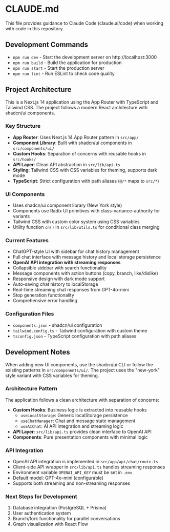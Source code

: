 # CLAUDE.md

This file provides guidance to Claude Code (claude.ai/code) when working with code in this repository.

## Development Commands

- `npm run dev` - Start the development server on http://localhost:3000
- `npm run build` - Build the application for production
- `npm run start` - Start the production server
- `npm run lint` - Run ESLint to check code quality

## Project Architecture

This is a Next.js 14 application using the App Router with TypeScript and Tailwind CSS. The project follows a modern React architecture with shadcn/ui components.

### Key Structure
- **App Router**: Uses Next.js 14 App Router pattern in `src/app/`
- **Component Library**: Built with shadcn/ui components in `src/components/ui/`
- **Custom Hooks**: Separation of concerns with reusable hooks in `src/hooks/`
- **API Layer**: Clean API abstraction in `src/lib/api.ts`
- **Styling**: Tailwind CSS with CSS variables for theming, supports dark mode
- **TypeScript**: Strict configuration with path aliases (`@/*` maps to `src/*`)

### UI Components
- Uses shadcn/ui component library (New York style)
- Components use Radix UI primitives with class-variance-authority for variants
- Tailwind CSS with custom color system using CSS variables
- Utility function `cn()` in `src/lib/utils.ts` for conditional class merging

### Current Features
- ChatGPT-style UI with sidebar for chat history management
- Full chat interface with message history and local storage persistence
- **OpenAI API integration with streaming responses**
- Collapsible sidebar with search functionality
- Message components with action buttons (copy, branch, like/dislike)
- Responsive design with dark mode support
- Auto-saving chat history to localStorage
- Real-time streaming chat responses from GPT-4o-mini
- Stop generation functionality
- Comprehensive error handling

### Configuration Files
- `components.json` - shadcn/ui configuration
- `tailwind.config.ts` - Tailwind configuration with custom theme
- `tsconfig.json` - TypeScript configuration with path aliases

## Development Notes

When adding new UI components, use the shadcn/ui CLI or follow the existing patterns in `src/components/ui/`. The project uses the "new-york" style variant with CSS variables for theming.

### Architecture Pattern
The application follows a clean architecture with separation of concerns:

- **Custom Hooks**: Business logic is extracted into reusable hooks
  - `useLocalStorage`: Generic localStorage persistence
  - `useChatManager`: Chat and message state management
  - `useAIChat`: AI API integration and streaming logic
- **API Layer**: `src/lib/api.ts` provides clean interface to OpenAI API
- **Components**: Pure presentation components with minimal logic

### API Integration
- OpenAI API integration is implemented in `src/app/api/chat/route.ts`
- Client-side API wrapper in `src/lib/api.ts` handles streaming responses
- Environment variable `OPENAI_API_KEY` must be set in `.env`
- Default model: GPT-4o-mini (configurable)
- Supports both streaming and non-streaming responses

### Next Steps for Development
1. Database integration (PostgreSQL + Prisma)
2. User authentication system
3. Branch/fork functionality for parallel conversations
4. Graph visualization with React Flow